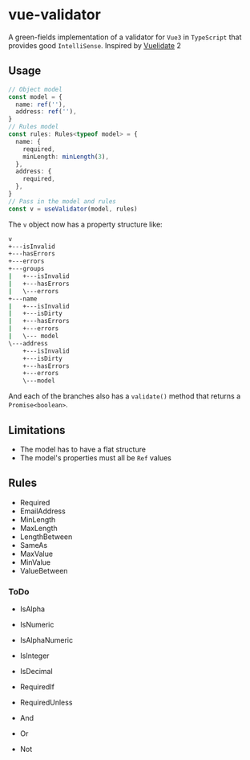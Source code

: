 # vue-validator

A green-fields implementation of a validator for `Vue3` in `TypeScript` that provides good `IntelliSense`.
Inspired by [Vuelidate](https://github.com/vuelidate/vuelidate) 2

## Usage

```ts
// Object model
const model = {
  name: ref(''),
  address: ref(''),
}
// Rules model
const rules: Rules<typeof model> = {
  name: {
    required,
    minLength: minLength(3),
  },
  address: {
    required,
  },
}
// Pass in the model and rules
const v = useValidator(model, rules)
```

The `v` object now has a property structure like:

```sh
v
+---isInvalid
+---hasErrors
+---errors
+---groups
|   +---isInvalid
|   +---hasErrors
|   \---errors
+---name
|   +---isInvalid
|   +---isDirty
|   +---hasErrors
|   +---errors
|   \--- model
\---address
    +---isInvalid
    +---isDirty
    +---hasErrors
    +---errors
    \---model
```

And each of the branches also has a `validate()` method that returns a `Promise<boolean>`.

## Limitations

- The model has to have a flat structure
- The model's properties must all be `Ref` values

## Rules

- Required
- EmailAddress
- MinLength
- MaxLength
- LengthBetween
- SameAs
- MaxValue
- MinValue
- ValueBetween

### ToDo

- IsAlpha
- IsNumeric
- IsAlphaNumeric
- IsInteger
- IsDecimal

- RequiredIf
- RequiredUnless
- And
- Or
- Not
